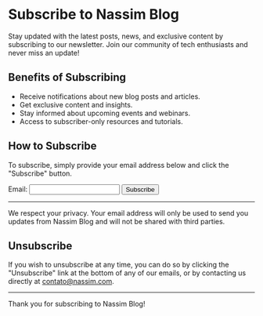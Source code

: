 
# Subscribe to Nassim Blog

Stay updated with the latest posts, news, and exclusive content by subscribing to our newsletter. Join our community of tech enthusiasts and never miss an update!

## Benefits of Subscribing

- Receive notifications about new blog posts and articles.
- Get exclusive content and insights.
- Stay informed about upcoming events and webinars.
- Access to subscriber-only resources and tutorials.

## How to Subscribe

To subscribe, simply provide your email address below and click the "Subscribe" button.

<form action="https://example.com/subscribe" method="post">
  <label for="email">Email:</label>
  <input type="email" id="email" name="email" required>
  <button type="submit">Subscribe</button>
</form>

---

We respect your privacy. Your email address will only be used to send you updates from Nassim Blog and will not be shared with third parties.

## Unsubscribe

If you wish to unsubscribe at any time, you can do so by clicking the "Unsubscribe" link at the bottom of any of our emails, or by contacting us directly at [contato@nassim.com](mailto:contato@nassim.com.br).

---

Thank you for subscribing to Nassim Blog!
